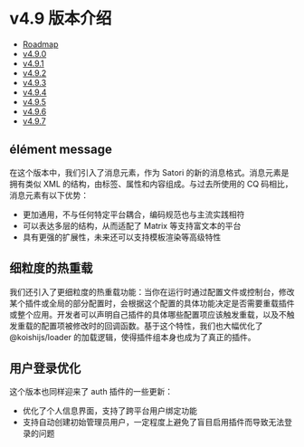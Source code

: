 # v4.9 版本介绍

- [Roadmap](https://github.com/koishijs/koishi/issues/790)
- [v4.9.0](https://github.com/koishijs/koishi/releases/tag/4.9.0)
- [v4.9.1](https://github.com/koishijs/koishi/releases/tag/4.9.1)
- [v4.9.2](https://github.com/koishijs/koishi/releases/tag/4.9.2)
- [v4.9.3](https://github.com/koishijs/koishi/releases/tag/4.9.3)
- [v4.9.4](https://github.com/koishijs/koishi/releases/tag/4.9.4)
- [v4.9.5](https://github.com/koishijs/koishi/releases/tag/4.9.5)
- [v4.9.6](https://github.com/koishijs/koishi/releases/tag/4.9.6)
- [v4.9.7](https://github.com/koishijs/koishi/releases/tag/4.9.7)

## élément message

在这个版本中，我们引入了消息元素，作为 Satori 的新的消息格式。消息元素是拥有类似 XML 的结构，由标签、属性和内容组成。与过去所使用的 CQ 码相比，消息元素有以下优势：

- 更加通用，不与任何特定平台耦合，编码规范也与主流实践相符
- 可以表达多层的结构，从而适配了 Matrix 等支持富文本的平台
- 具有更强的扩展性，未来还可以支持模板渲染等高级特性

## 细粒度的热重载

我们还引入了更细粒度的热重载功能：当你在运行时通过配置文件或控制台，修改某个插件或全局的部分配置时，会根据这个配置的具体功能决定是否需要重载插件或整个应用。开发者可以声明自己插件的具体哪些配置项应该触发重载，以及不触发重载的配置项被修改时的回调函数。基于这个特性，我们也大幅优化了 @koishijs/loader 的加载逻辑，使得插件组本身也成为了真正的插件。

## 用户登录优化

这个版本也同样迎来了 auth 插件的一些更新：

- 优化了个人信息界面，支持了跨平台用户绑定功能
- 支持自动创建初始管理员用户，一定程度上避免了盲目启用插件而导致无法登录的问题

